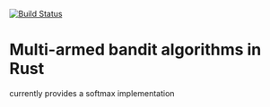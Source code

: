 [![Build Status](https://travis-ci.org/Ragnaroek/bandit.svg?branch=master)](https://travis-ci.org/Ragnaroek/bandit)

# Multi-armed bandit algorithms in Rust

currently provides a softmax implementation
